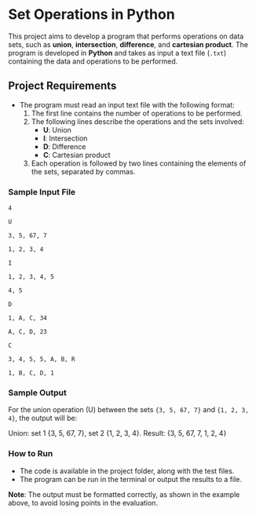 # Set Operations in Python

This project aims to develop a program that performs operations on data sets, such as **union**, **intersection**, **difference**, and **cartesian product**. The program is developed in **Python** and takes as input a text file (`.txt`) containing the data and operations to be performed.

## Project Requirements

- The program must read an input text file with the following format:
  1. The first line contains the number of operations to be performed.
  2. The following lines describe the operations and the sets involved:
     - **U**: Union
     - **I**: Intersection
     - **D**: Difference
     - **C**: Cartesian product
  3. Each operation is followed by two lines containing the elements of the sets, separated by commas.

### Sample Input File

```4```

```U```

```3, 5, 67, 7```

```1, 2, 3, 4```

```I```

```1, 2, 3, 4, 5```

```4, 5```

```D```

```1, A, C, 34```

```A, C, D, 23```

```C```

```3, 4, 5, 5, A, B, R```

```1, B, C, D, 1```

### Sample Output

For the union operation (U) between the sets `{3, 5, 67, 7}` and `{1, 2, 3, 4}`, the output will be:

Union: set 1 {3, 5, 67, 7}, set 2 {1, 2, 3, 4}. Result: {3, 5, 67, 7, 1, 2, 4}


### How to Run

- The code is available in the project folder, along with the test files.
- The program can be run in the terminal or output the results to a file.

**Note**: The output must be formatted correctly, as shown in the example above, to avoid losing points in the evaluation.
